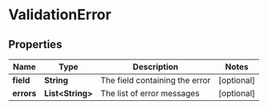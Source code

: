 

# ValidationError


## Properties

| Name | Type | Description | Notes |
|------------ | ------------- | ------------- | -------------|
|**field** | **String** | The field containing the error |  [optional] |
|**errors** | **List&lt;String&gt;** | The list of error messages |  [optional] |



